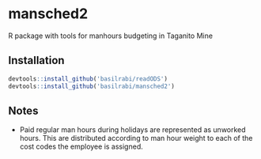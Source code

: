 mansched2
=========

R package with tools for manhours budgeting in Taganito Mine

Installation
------------

``` r
devtools::install_github('basilrabi/readODS')
devtools::install_github('basilrabi/mansched2')
```

Notes
-----

-   Paid regular man hours during holidays are represented as unworked hours. This are distributed according to man hour weight to each of the cost codes the employee is assigned.

